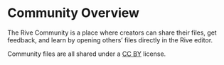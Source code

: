 # Community Overview

The Rive Community is a place where creators can share their files, get feedback, and learn by opening others’ files directly in the Rive editor.

Community files are all shared under a [CC BY](https://creativecommons.org/licenses/by/4.0/) license.

